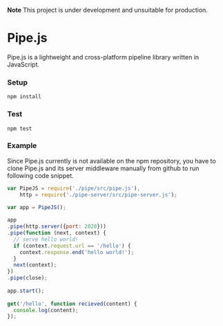 **Note** This project is under development and unsuitable for production.

# Pipe.js
Pipe.js is a lightweight and cross-platform pipeline library written in JavaScript.

### Setup
```
npm install
```

### Test
```
npm test
```

### Example
Since Pipe.js currently is not available on the npm repository, you have to clone Pipe.js and its server middleware manually from github to run following code snippet.
```javascript
var PipeJS = require('./pipe/src/pipe.js'),
    http = require('./pipe-server/src/pipe-server.js');

var app = PipeJS();
			
app
.pipe(http.server({port: 2020}))
.pipe(function (next, context) {
  // serve hello world!
  if (context.request.url == '/hello') {
    context.response.end('hello world!');
  }
  next(context);
})
.pipe(close);
			
app.start();
			
get('/hello', function recieved(content) {
  console.log(content);
});
```
